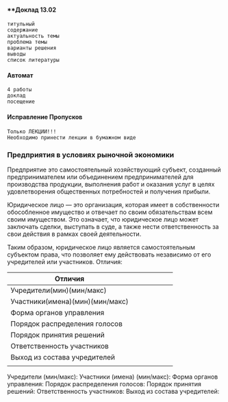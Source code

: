 
#### **Доклад 13.02
	титульный
	содержание
	актуальность темы 
	проблема темы
	варианты решения 
	выводы
	список литературы
#### Автомат

	4 работы
	доклад
	посещение
#### Исправление Пропусков

	Только ЛЕКЦИИ!!!
	Необходимо принести лекции в бумажном виде
### Предприятия в условиях рыночной экономики

Предприятие это самостоятельный хозяйствующий субъект, созданный предпринимателем или объединением предпринимателей для производства продукции, выполнения работ и оказания услуг в целях удовлетворения общественных потребностей и получения прибыли.

Юридическое лицо — это организация, которая имеет в собственности обособленное имущество и отвечает по своим обязательствам всем своим имуществом. Это означает, что юридическое лицо может заключать сделки, выступать в суде, а также нести ответственность за свои действия в рамках своей деятельности.

Таким образом, юридическое лицо является самостоятельным субъектом права, что позволяет ему действовать независимо от его учредителей или участников.
Отличия:

| Отличия                         |     |     |     |     |     |     |
| ------------------------------- | --- | --- | --- | --- | --- | --- |
| Учредители(мин)(мин/макс)       |     |     |     |     |     |     |
| Участники(имена)(мин)(мин/макс) |     |     |     |     |     |     |
| Форма органов управления        |     |     |     |     |     |     |
| Порядок распределения голосов   |     |     |     |     |     |     |
| Порядок принятия решений        |     |     |     |     |     |     |
| Ответственность участников      |     |     |     |     |     |     |
| Выход из состава учредителей    |     |     |     |     |     |     |
|                                 |     |     |     |     |     |     |
Учредители (мин/макс):
Участники (имена) (мин/макс):
Форма органов управления:
Порядок распределения голосов:
Порядок принятия решений:
Ответственность участников:
Выход из состава учредителей:

